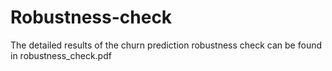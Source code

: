 # Robustness-check
The detailed results of the churn prediction robustness check can be found in robustness_check.pdf
